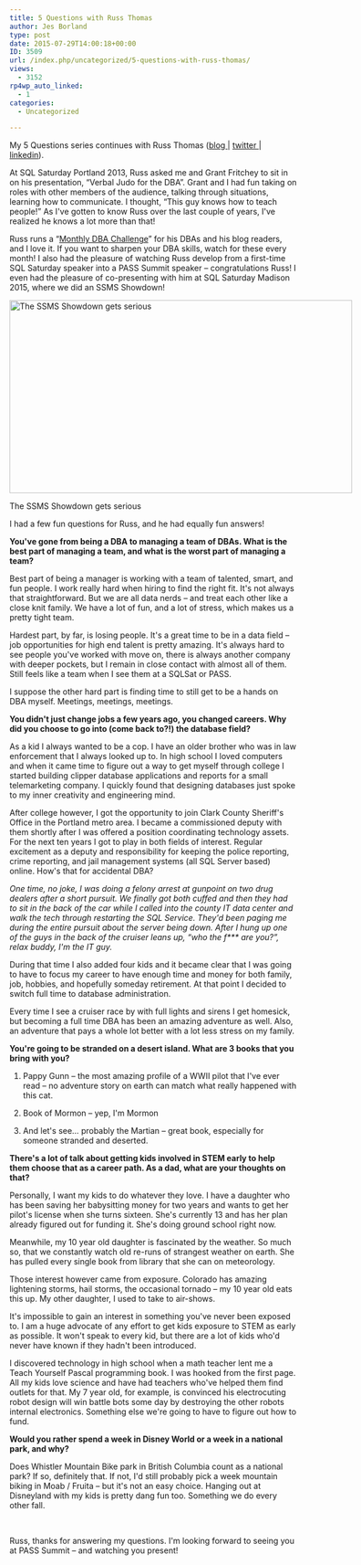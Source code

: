 ```yaml
---
title: 5 Questions with Russ Thomas
author: Jes Borland
type: post
date: 2015-07-29T14:00:18+00:00
ID: 3509
url: /index.php/uncategorized/5-questions-with-russ-thomas/
views:
  - 3152
rp4wp_auto_linked:
  - 1
categories:
  - Uncategorized

---
```

My 5 Questions series continues with Russ Thomas (<a href="https://sqljudo.wordpress.com/" target="_blank">blog </a>| <a href="https://twitter.com/SQLJudo" target="_blank">twitter </a>| <a href="https://www.linkedin.com/pub/russ-thomas/59/601/4b2" target="_blank">linkedin</a>).

At SQL Saturday Portland 2013, Russ asked me and Grant Fritchey to sit in on his presentation, “Verbal Judo for the DBA”. Grant and I had fun taking on roles with other members of the audience, talking through situations, learning how to communicate. I thought, “This guy knows how to teach people!” As I've gotten to know Russ over the last couple of years, I've realized he knows a lot more than that!

Russ runs a “<a href="https://sqljudo.wordpress.com/monthly-dba-challenge/" target="_blank">Monthly DBA Challenge</a>” for his DBAs and his blog readers, and I love it. If you want to sharpen your DBA skills, watch for these every month! I also had the pleasure of watching Russ develop from a first-time SQL Saturday speaker into a PASS Summit speaker &#8211; congratulations Russ! I even had the pleasure of co-presenting with him at SQL Saturday Madison 2015, where we did an SSMS Showdown!

<div id="attachment_3511" style="width: 611px" class="wp-caption alignright">
  <a href="/wp-content/uploads/2015/07/jes_and_russ.jpg"><img class="wp-image-3511" src="/wp-content/uploads/2015/07/jes_and_russ.jpg" alt="The SSMS Showdown gets serious" width="601" height="338" srcset="/wp-content/uploads/2015/07/jes_and_russ.jpg 1024w, /wp-content/uploads/2015/07/jes_and_russ-300x168.jpg 300w" sizes="(max-width: 601px) 100vw, 601px" /></a>
  
  <p class="wp-caption-text">
    The SSMS Showdown gets serious
  </p>
</div>

I had a few fun questions for Russ, and he had equally fun answers!

**You've gone from being a DBA to managing a team of DBAs. What is the best part of managing a team, and what is the worst part of managing a team?** 

Best part of being a manager is working with a team of talented, smart, and fun people. I work really hard when hiring to find the right fit. It's not always that straightforward. But we are all data nerds &#8211; and treat each other like a close knit family. We have a lot of fun, and a lot of stress, which makes us a pretty tight team.

Hardest part, by far, is losing people. It's a great time to be in a data field &#8211; job opportunities for high end talent is pretty amazing. It's always hard to see people you've worked with move on, there is always another company with deeper pockets, but I remain in close contact with almost all of them. Still feels like a team when I see them at a SQLSat or PASS.

I suppose the other hard part is finding time to still get to be a hands on DBA myself. Meetings, meetings, meetings.

**You didn't just change jobs a few years ago, you changed careers. Why did you choose to go into (come back to?!) the database field?** 

As a kid I always wanted to be a cop. I have an older brother who was in law enforcement that I always looked up to. In high school I loved computers and when it came time to figure out a way to get myself through college I started building clipper database applications and reports for a small telemarketing company. I quickly found that designing databases just spoke to my inner creativity and engineering mind.

After college however, I got the opportunity to join Clark County Sheriff's Office in the Portland metro area. I became a commissioned deputy with them shortly after I was offered a position coordinating technology assets. For the next ten years I got to play in both fields of interest. Regular excitement as a deputy and responsibility for keeping the police reporting, crime reporting, and jail management systems (all SQL Server based) online. How's that for accidental DBA?

_One time, no joke, I was doing a felony arrest at gunpoint on two drug dealers after a short pursuit. We finally got both cuffed and then they had to sit in the back of the car while I called into the county IT data center and walk the tech through restarting the SQL Service. They'd been paging me during the entire pursuit about the server being down. After I hung up one of the guys in the back of the cruiser leans up, “who the f\*** are you?”, relax buddy, I'm the IT guy._

During that time I also added four kids and it became clear that I was going to have to focus my career to have enough time and money for both family, job, hobbies, and hopefully someday retirement. At that point I decided to switch full time to database administration.

Every time I see a cruiser race by with full lights and sirens I get homesick, but becoming a full time DBA has been an amazing adventure as well. Also, an adventure that pays a whole lot better with a lot less stress on my family.

**You're going to be stranded on a desert island. What are 3 books that you bring with you?** 

1. Pappy Gunn &#8211; the most amazing profile of a WWII pilot that I've ever read &#8211; no adventure story on earth can match what really happened with this cat.
  
2. Book of Mormon &#8211; yep, I'm Mormon
  
3. And let's see… probably the Martian &#8211; great book, especially for someone stranded and deserted.

**There's a lot of talk about getting kids involved in STEM early to help them choose that as a career path. As a dad, what are your thoughts on that?** 

Personally, I want my kids to do whatever they love. I have a daughter who has been saving her babysitting money for two years and wants to get her pilot's license when she turns sixteen. She's currently 13 and has her plan already figured out for funding it. She's doing ground school right now.

Meanwhile, my 10 year old daughter is fascinated by the weather. So much so, that we constantly watch old re-runs of strangest weather on earth. She has pulled every single book from library that she can on meteorology.

Those interest however came from exposure. Colorado has amazing lightening storms, hail storms, the occasional tornado &#8211; my 10 year old eats this up. My other daughter, I used to take to air-shows.

It's impossible to gain an interest in something you've never been exposed to. I am a huge advocate of any effort to get kids exposure to STEM as early as possible. It won't speak to every kid, but there are a lot of kids who'd never have known if they hadn't been introduced.

I discovered technology in high school when a math teacher lent me a Teach Yourself Pascal programming book. I was hooked from the first page. All my kids love science and have had teachers who've helped them find outlets for that. My 7 year old, for example, is convinced his electrocuting robot design will win battle bots some day by destroying the other robots internal electronics. Something else we're going to have to figure out how to fund.

**Would you rather spend a week in Disney World or a week in a national park, and why?** 

Does Whistler Mountain Bike park in British Columbia count as a national park? If so, definitely that. If not, I'd still probably pick a week mountain biking in Moab / Fruita &#8211; but it's not an easy choice. Hanging out at Disneyland with my kids is pretty dang fun too. Something we do every other fall.

&nbsp;

Russ, thanks for answering my questions. I'm looking forward to seeing you at PASS Summit &#8211; and watching you present!